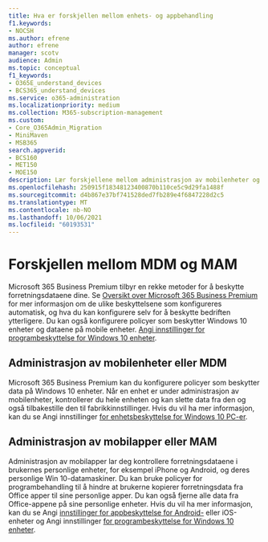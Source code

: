 ```yaml
---
title: Hva er forskjellen mellom enhets- og appbehandling
f1.keywords:
- NOCSH
ms.author: efrene
author: efrene
manager: scotv
audience: Admin
ms.topic: conceptual
f1_keywords:
- O365E_understand_devices
- BCS365_understand_devices
ms.service: o365-administration
ms.localizationpriority: medium
ms.collection: M365-subscription-management
ms.custom:
- Core_O365Admin_Migration
- MiniMaven
- MSB365
search.appverid:
- BCS160
- MET150
- MOE150
description: Lær forskjellene mellom administrasjon av mobilenheter og administrasjon av mobilapper, eller MDM og MAM.
ms.openlocfilehash: 250915f18348123400870b110ce5c9d29fa1488f
ms.sourcegitcommit: d4b867e37bf741528ded7fb289e4f6847228d2c5
ms.translationtype: MT
ms.contentlocale: nb-NO
ms.lasthandoff: 10/06/2021
ms.locfileid: "60193531"
---
```

# <a name="difference-between-mdm-and-mam"></a>Forskjellen mellom MDM og MAM

Microsoft 365 Business Premium tilbyr en rekke metoder for å beskytte forretningsdataene dine. Se [Oversikt over Microsoft 365 Business Premium](../../business-video/what-is-microsoft-365.md) for mer informasjon om de ulike beskyttelsene som konfigureres automatisk, og hva du kan konfigurere selv for å beskytte bedriften ytterligere. Du kan også konfigurere policyer som beskytter Windows 10 enheter og dataene på mobile enheter.
[Angi innstillinger for programbeskyttelse for Windows 10 enheter](../protection-settings-for-windows-10-devices.md).

## <a name="mobile-device-management-or-mdm"></a>Administrasjon av mobilenheter eller MDM

Microsoft 365 Business Premium kan du konfigurere policyer som beskytter data på Windows 10 enheter. Når en enhet er under administrasjon av mobilenheter, kontrollerer du hele enheten og kan slette data fra den og også tilbakestille den til fabrikkinnstillinger. Hvis du vil ha mer informasjon, kan du se Angi innstillinger [for enhetsbeskyttelse for Windows 10 PC-er](../protection-settings-for-windows-10-pcs.md).

## <a name="mobile-application-management-or-mam"></a>Administrasjon av mobilapper eller MAM

Administrasjon av mobilapper lar deg kontrollere forretningsdataene i brukernes personlige enheter, for eksempel iPhone og Android, og deres personlige Win 10-datamaskiner. Du kan bruke policyer for programbehandling til å hindre at brukerne kopierer forretningsdata fra Office apper til sine personlige apper. Du kan også fjerne alle data fra Office-appene på sine personlige enheter. Hvis du vil ha mer informasjon, kan du se Angi [innstillinger for appbeskyttelse for Android-](../app-protection-settings-for-android-and-ios.md) eller iOS-enheter og Angi innstillinger [for programbeskyttelse for Windows 10 enheter](../protection-settings-for-windows-10-devices.md).
